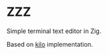 # ZZZ

Simple terminal text editor in Zig.

Based on [kilo](https://github.com/antirez/kilo) implementation.
